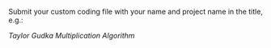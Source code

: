 Submit your custom coding file with your name and project name in the title, e.g.:

_Taylor Gudka Multiplication Algorithm_
